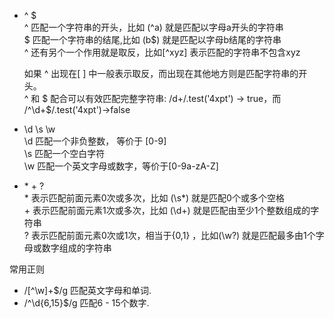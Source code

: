 - ^ $  
    ^ 匹配一个字符串的开头，比如 (^a) 就是匹配以字母a开头的字符串  
    $ 匹配一个字符串的结尾,比如 (b$) 就是匹配以字母b结尾的字符串  
    ^ 还有另个一个作用就是取反，比如[^xyz] 表示匹配的字符串不包含xyz   
    
    如果 ^ 出现在[ ] 中一般表示取反，而出现在其他地方则是匹配字符串的开头。  
    ^ 和 $ 配合可以有效匹配完整字符串: /d+/.test('4xpt') -> true，而 /^\d+$/.test('4xpt')->false

- \d \s \w  
    \d 匹配一个非负整数， 等价于 [0-9]  
    \s 匹配一个空白字符  
    \w 匹配一个英文字母或数字，等价于[0-9a-zA-Z]    

-  \* + ?  
    \* 表示匹配前面元素0次或多次，比如 (\s*) 就是匹配0个或多个空格    
    \+ 表示匹配前面元素1次或多次，比如 (\d+) 就是匹配由至少1个整数组成的字符串   
    ? 表示匹配前面元素0次或1次，相当于{0,1} ，比如(\w?) 就是匹配最多由1个字母或数字组成的字符串   


常用正则  
- /[^\w]+$/g 匹配英文字母和单词.  
- /^\d{6,15}$/g  匹配6 - 15个数字.  

